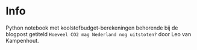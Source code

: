 # Info

Python notebook met koolstofbudget-berekeningen behorende bij de blogpost getiteld `Hoeveel CO2 mag Nederland nog uitstoten?` door Leo van Kampenhout. 
